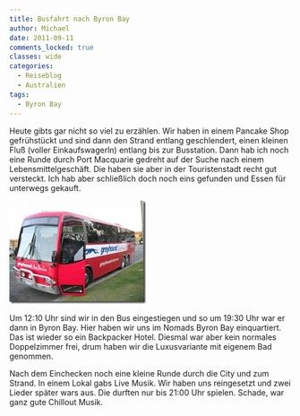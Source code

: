 ```yaml
---
title: Busfahrt nach Byron Bay
author: Michael
date: 2011-09-11
comments_locked: true
classes: wide
categories:
  - Reiseblog
  - Australien
tags:
  - Byron Bay
---
```


<p>Heute gibts gar nicht so viel zu erz&auml;hlen. Wir haben in einem Pancake Shop gefr&uuml;hst&uuml;ckt und sind dann den Strand entlang geschlendert, einen kleinen Flu&szlig; (voller Einkaufswagerln) entlang bis zur Busstation. Dann hab ich noch eine Runde durch Port Macquarie gedreht auf der Suche nach einem Lebensmittelgesch&auml;ft. Die haben sie aber in der Touristenstadt recht gut versteckt. Ich hab aber schlie&szlig;lich doch noch eins gefunden und Essen f&uuml;r unterwegs gekauft.</p>
<p><a href="/assets/images/2011/09/DSCN2222.jpg"><img src="/assets/images/2011/09/DSCN2222_thumb.jpg" width="244" height="184" alt="DSCN2222" border="0" /></a></p>
<p>Um 12:10 Uhr sind wir in den Bus eingestiegen und so um 19:30 Uhr war er dann in Byron Bay. Hier haben wir uns im Nomads Byron Bay einquartiert. Das ist wieder so ein Backpacker Hotel. Diesmal war aber kein normales Doppelzimmer frei, drum haben wir die Luxusvariante mit eigenem Bad genommen.</p>
<p>Nach dem Einchecken noch eine kleine Runde durch die City und zum Strand. In einem Lokal gabs Live Musik. Wir haben uns reingesetzt und zwei Lieder sp&auml;ter wars aus. Die durften nur bis 21:00 Uhr spielen. Schade, war ganz gute Chillout Musik.</p>
